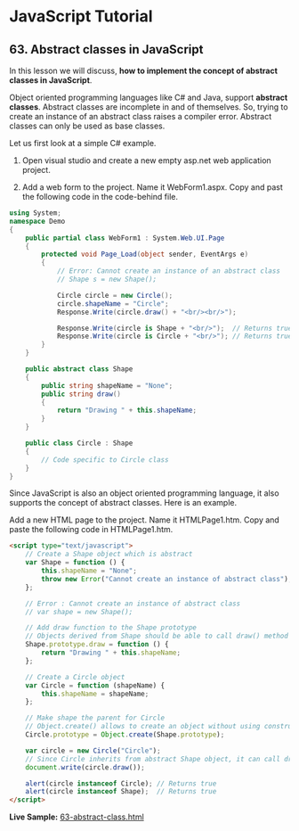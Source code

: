 <!-- markdownlint-disable MD022 MD033 -->
# JavaScript Tutorial

## 63. Abstract classes in JavaScript
In this lesson we will discuss, **how to implement the concept of abstract classes in JavaScript**.

Object oriented programming languages like C# and Java, support **abstract classes**. Abstract classes are incomplete in and of themselves. So, trying to create an instance of an abstract class raises a compiler error. Abstract classes can only be used as base classes.

Let us first look at a simple C# example.

1. Open visual studio and create a new empty asp.net web application project.

2. Add a web form to the project. Name it WebForm1.aspx. Copy and past the following code in the code-behind file.

```csharp
using System;
namespace Demo
{
    public partial class WebForm1 : System.Web.UI.Page
    {
        protected void Page_Load(object sender, EventArgs e)
        {
            // Error: Cannot create an instance of an abstract class
            // Shape s = new Shape();

            Circle circle = new Circle();
            circle.shapeName = "Circle";
            Response.Write(circle.draw() + "<br/><br/>");

            Response.Write(circle is Shape + "<br/>");  // Returns true
            Response.Write(circle is Circle + "<br/>"); // Returns true
        }
    }

    public abstract class Shape
    {
        public string shapeName = "None";
        public string draw()
        {
            return "Drawing " + this.shapeName;
        }
    }

    public class Circle : Shape
    {
        // Code specific to Circle class
    }
}
```

Since JavaScript is also an object oriented programming language, it also supports the concept of abstract classes. Here is an example.

Add a new HTML page to the project. Name it HTMLPage1.htm. Copy and paste the following code in HTMLPage1.htm. 

```html
<script type="text/javascript">
    // Create a Shape object which is abstract
    var Shape = function () {
        this.shapeName = "None";
        throw new Error("Cannot create an instance of abstract class");
    };

    // Error : Cannot create an instance of abstract class
    // var shape = new Shape();

    // Add draw function to the Shape prototype
    // Objects derived from Shape should be able to call draw() method
    Shape.prototype.draw = function () {
        return "Drawing " + this.shapeName;
    };

    // Create a Circle object
    var Circle = function (shapeName) {
        this.shapeName = shapeName;
    };

    // Make shape the parent for Circle
    // Object.create() allows to create an object without using constructor
    Circle.prototype = Object.create(Shape.prototype);

    var circle = new Circle("Circle");
    // Since Circle inherits from abstract Shape object, it can call draw() method
    document.write(circle.draw());

    alert(circle instanceof Circle); // Returns true
    alert(circle instanceof Shape);  // Returns true
</script>
```

**Live Sample:** [63-abstract-class.html](https://james-priest.github.io/code-exercises/javascript_exercises/javascript-csharp/public/63-abstract-class.html)